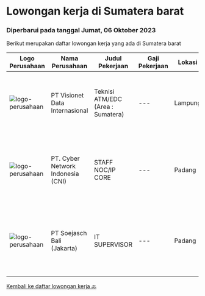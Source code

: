 
  # Lowongan kerja di Sumatera barat

  ### Diperbarui pada tanggal Jumat, 06 Oktober 2023

  Berikut merupakan daftar lowongan kerja yang ada di Sumatera barat

  |Logo Perusahaan | Nama Perusahaan | Judul Pekerjaan | Gaji Pekerjaan | Lokasi | Deskripsi | Tanggal diunggah | Pranala |
  | -------------- | --------------- | --------------- | --------- | --------- | -------------- | ------- | ----------- |
  |![logo-perusahaan](https://image-service-cdn.seek.com.au/84d23b3586ee4efd70ea62878095fcc6b1639e33/ee4dce1061f3f616224767ad58cb2fc751b8d2dc)|PT Visionet Data Internasional|Teknisi ATM/EDC (Area : Sumatera)|---|Lampung|*) Menangani kebutuhan pelanggan di lokasi pelanggan agar terpenuhi SLA yang telah ditentukan.*) Menganalisa problem/case dengan akurat untuk...|Rabu, 13 September 2023|https://www.jobstreet.co.id/id/job/teknisi-atm-edc-area-%3A-sumatera-4467995?token=0~a05f2e6c-8aa8-4120-8c07-b3318ab6c9d5&sectionRank=1&jobId=jobstreet-id-job-4467995|
|![logo-perusahaan](https://i.ibb.co/sqvTCh9/112815900-stock-vector-no-image-available-icon-flat-vector.webp)|PT. Cyber Network Indonesia (CNI)|STAFF NOC/IP CORE|---|Padang|STAFF NOC/IP COREQUALIFICATION:• Pendidikan Minimal D1• Mengerti Dasar jaringan• Memahami configurasi Mikrotik, Cisco, Juniper• Memahami Server (OS...|Rabu, 13 September 2023|https://www.jobstreet.co.id/id/job/staff-noc-ip-core-1036936201?token=0~a05f2e6c-8aa8-4120-8c07-b3318ab6c9d5&sectionRank=2&jobId=jobstreet-id-job-1036936201|
|![logo-perusahaan](https://image-service-cdn.seek.com.au/e540bf22c0679a4531814285026857de2a3a0267/ee4dce1061f3f616224767ad58cb2fc751b8d2dc)|PT Soejasch Bali (Jakarta)|IT SUPERVISOR|---|Padang|Kualifikasi :1. S1 Informatika.2. Memahami operating system server.3. Memahami trouble shooting pada hardware,software dan networking.4. Familiar...|Senin, 11 September 2023|https://www.jobstreet.co.id/id/job/it-supervisor-1036914759?token=0~a05f2e6c-8aa8-4120-8c07-b3318ab6c9d5&sectionRank=3&jobId=jobstreet-id-job-1036914759|


  [Kembali ke daftar lowongan kerja 🔙](../README.md#daftar-lowongan-kerja)
  
